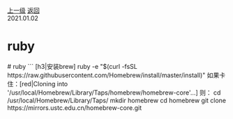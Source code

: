 <div class="extend-header">
    <div class="info">
        <div class="record">
            <a class="back" href="./">上一级</a>
            <a class="back" href="./">返回</a>
        </div>        
        <div class="mini">
            <span>2021.01.02</span>
        </div>
    </div>
    <div class="content"></div>
</div>
<div class="content-header">
<h1>ruby</h1>
</div>
# ruby
```
[h3|安装brew]
ruby -e "$(curl -fsSL https://raw.githubusercontent.com/Homebrew/install/master/install)"
    如果卡住：[red|Cloning into '/usr/local/Homebrew/Library/Taps/homebrew/homebrew-core'...]
    则：
        cd /usr/local/Homebrew/Library/Taps/
        mkdir homebrew
        cd homebrew
        git clone https://mirrors.ustc.edu.cn/homebrew-core.git


```
